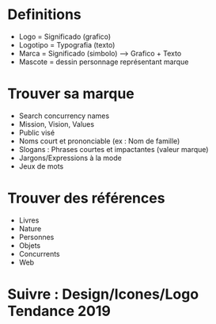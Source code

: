 # Definitions
- Logo = Significado (grafico)
- Logotipo = Typografia (texto)
- Marca = Significado (simbolo) --> Grafico + Texto
- Mascote = dessin personnage représentant marque

# Trouver sa marque
- Search concurrency names
- Mission, Vision, Values
- Public visé
- Noms court et prononciable (ex : Nom de famille)
- Slogans : Phrases courtes et impactantes (valeur marque)
- Jargons/Expressions à la mode
- Jeux de mots

# Trouver des références
- Livres
- Nature 
- Personnes
- Objets
- Concurrents
- Web

# Suivre : Design/Icones/Logo Tendance 2019
